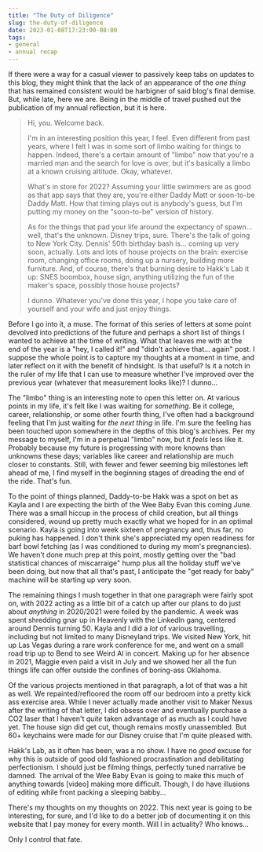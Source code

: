 ```yaml
---
title: "The Duty of Diligence"
slug: the-duty-of-diligence
date: 2023-01-08T17:23:00-08:00
tags:
- general
- annual recap
---
```

If there were a way for a casual viewer to passively keep tabs on updates to this blog, they might think that the lack of an appearance of the _one thing_ that has remained consistent would be harbigner of said blog's final demise. But, while late, here we are. Being in the middle of travel pushed out the publication of my annual reflection, but it is here.

> Hi, you. Welcome back.
>
> I'm in an interesting position this year, I feel. Even different from past years, where I felt I was in some sort of limbo waiting for things to happen. Indeed, there's a certain amount of "limbo" now that you're a married man and the search for love is over, but it's basically a limbo at a known cruising altitude. Okay, whatever.
>
> What's in store for 2022? Assuming your little swimmers are as good as that app says that they are, you're either Daddy Matt or soon-to-be Daddy Matt. How that timing plays out is anybody's guess, but I'm putting my money on the "soon-to-be" version of history.
>
> As for the things that pad your life around the expectancy of spawn... well, that's the unknown. Disney trips, sure. There's the talk of going to New York City. Dennis' 50th birthday bash is... coming up very soon, actually. Lots and lots of house projects on the brain: exercise room, changing office rooms, doing up a nursery, building more furniture. And, of course, there's that burning desire to Hakk's Lab it up: SNES boombox, house sign, anything utilizing the fun of the maker's space, possibly those house projects?
>
> I dunno. Whatever you've done this year, I hope you take care of yourself and your wife and just enjoy things.

Before I go into it, a muse. The format of this series of letters at some point devolved into predictions of the future and perhaps a short list of things I wanted to achieve at the time of writing. What that leaves me with at the end of the year is a "hey, I called it!" and "didn't achieve that... again" post. I suppose the whole point is to capture my thoughts at a moment in time, and later reflect on it with the benefit of hindsight. Is that useful? Is it a notch in the ruler of my life that I can use to measure whether I've improved over the previous year (whatever that measurement looks like)? I dunno...

The "limbo" thing is an interesting note to open this letter on. At various points in my life, it's felt like I was waiting for _something_. Be it college, career, relationship, or some other fourth thing, I've often had a background feeling that I'm just waiting for _the next thing_ in life. I'm sure the feeling has been touched upon somewhere in the depths of this blog's archives. Per my message to myself, I'm in a perpetual "limbo" now, but it _feels_ less like it. Probably because my future is progressing with more knowns than unknowns these days; variables like career and relationship are much closer to constants. Still, with fewer and fewer seeming big milestones left ahead of me, I find myself in the beginning stages of dreading the end of the ride. That's fun.

To the point of things planned, Daddy-to-be Hakk was a spot on bet as Kayla and I are expecting the birth of the Wee Baby Evan this coming June. There was a small hiccup in the process of child creation, but all things considered, wound up pretty much exactly what we hoped for in an optimal scenario. Kayla is going into week sixteen of pregnancy and, thus far, no puking has happened. I don't think she's appreciated my open readiness for barf bowl fetching (as I was conditioned to during my mom's pregnancies). We haven't done much prep at this point, mostly getting over the "bad statistical chances of miscarraige" hump plus all the holiday stuff we've been doing, but now that all that's past, I anticipate the "get ready for baby" machine will be starting up very soon.

The remaining things I mush together in that one paragraph were fairly spot on, with 2022 acting as a little bit of a catch up after our plans to do just about _anything_ in 2020/2021 were foiled by the pandemic. A week was spent shredding gnar up in Heavenly with the LinkedIn gang, centered around Dennis turning 50. Kayla and I did a _lot_ of various travelling, including but not limited to many Disneyland trips. We visited New York, hit up Las Vegas during a rare work conference for me, and went on a small road trip up to Bend to see Weird Al in concert. Making up for her absence in 2021, Maggie even paid a visit in July and we showed her all the fun things life can offer outside the confines of boring-ass Oklahoma.

Of the various projects mentioned in that paragraph, a lot of that was a hit as well. We repainted/refloored the room off our bedroom into a pretty kick ass exercise area. While I never actually made another visit to Maker Nexus after the writing of that letter, I did obsess over and eventually purchase a CO2 laser that I haven't _quite_ taken advantage of as much as I could have yet. The house sign did get cut, though remains mostly unassembled. But 60+ keychains were made for our Disney cruise that I'm quite pleased with.

Hakk's Lab, as it often has been, was a no show. I have no _good_ excuse for why this is outside of good old fashioned procrastination and debilitating perfectionism. I should just be filming things, perfectly tuned narrative be damned. The arrival of the Wee Baby Evan is going to make this much of anything towards [video] making more difficult. Though, I do have illusions of editing while front packing a sleeping babby...

There's my thoughts on my thoughts on 2022. This next year is going to be interesting, for sure, and I'd like to do a better job of documenting it on this website that I pay money for every month. Will I in actuality? Who knows...

Only I control that fate.
